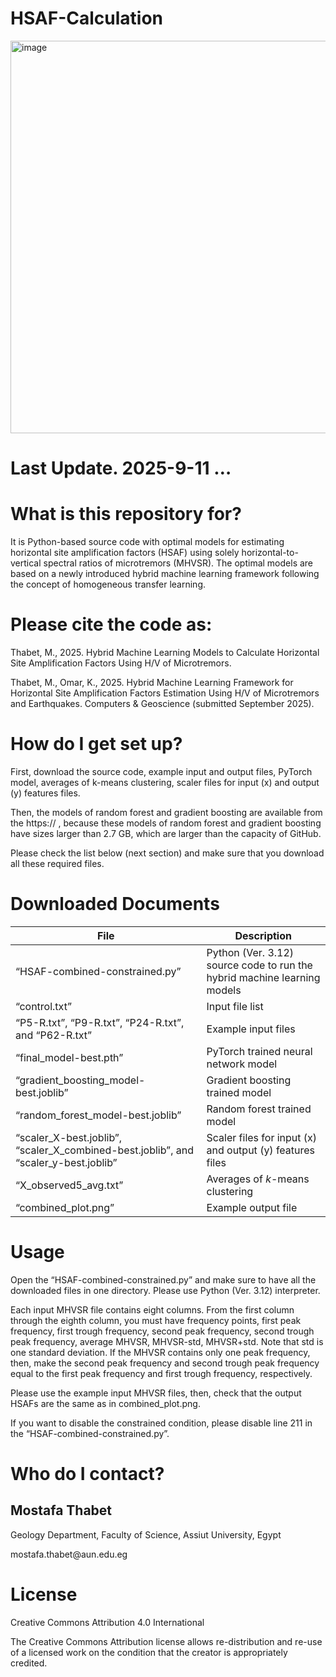 <h1>HSAF-Calculation</h1>
<img width="886" height="628" alt="image" src="https://github.com/user-attachments/assets/1b1ffd0c-a898-452f-a722-66bb29d61c3c" />
<h1>Last Update. 2025-9-11 …</h1>
<h1>What is this repository for?</h1>
<p>It is Python-based source code with optimal models for estimating horizontal site amplification factors (HSAF) using solely horizontal-to-vertical spectral ratios of microtremors (MHVSR). The optimal models are based on a newly introduced hybrid machine learning framework following the concept of homogeneous transfer learning.</p> 
<h1>Please cite the code as:</h1>
<p>Thabet, M., 2025. Hybrid Machine Learning Models to Calculate Horizontal Site Amplification Factors Using H/V of Microtremors.</p>
<p>Thabet, M., Omar, K., 2025. Hybrid Machine Learning Framework for Horizontal Site Amplification Factors Estimation Using H/V of Microtremors and Earthquakes. Computers & Geoscience (submitted September 2025).</p>


<h1>How do I get set up?</h1>

<p>First, download the source code, example input and output files, PyTorch model, averages of k-means clustering, scaler files for input (x) and output (y) features files.</p>

<p>Then, the models of random forest and gradient boosting are available from the https:// , because these models of random forest and gradient boosting have sizes larger than 2.7 GB, which are larger than the capacity of GitHub.</p> 

<p>Please check the list below (next section) and make sure that you download all these required files.</p> 



<h1>Downloaded Documents</h1>

  
  | File | Description |
  | --- | --- |
  | “HSAF-combined-constrained.py” | Python (Ver. 3.12) source code to run the hybrid machine learning models |
  | “control.txt” | Input file list |
  | “P5-R.txt”, “P9-R.txt”, “P24-R.txt”, and “P62-R.txt” | Example input files |
  | “final_model-best.pth” | PyTorch trained neural network model |
  | “gradient_boosting_model-best.joblib” | Gradient boosting trained model |
  | “random_forest_model-best.joblib” | Random forest trained model |
  | “scaler_X-best.joblib”, “scaler_X_combined-best.joblib”, and “scaler_y-best.joblib” | Scaler files for input (x) and output (y) features files |
  | “X_observed5_avg.txt” | Averages of *k*-means clustering |
  | “combined_plot.png” | Example output file |







<h1>Usage</h1>

<p>Open the “HSAF-combined-constrained.py” and make sure to have all the downloaded files in one directory. Please use Python (Ver. 3.12) interpreter. </p>

<p>Each input MHVSR file contains eight columns. From the first column through the eighth column, you must have frequency points, first peak frequency, first trough frequency, second peak frequency, second trough peak frequency, average MHVSR, MHVSR-std, MHVSR+std. Note that std is one standard deviation. If the MHVSR contains only one peak frequency, then, make the second peak frequency and second trough peak frequency equal to the first peak frequency and first trough frequency, respectively.</p>   

<p>Please use the example input MHVSR files, then, check that the output HSAFs are the same as in combined_plot.png.</p>

<p>If you want to disable the constrained condition, please disable line 211 in the “HSAF-combined-constrained.py”.</p>
  

<h1>Who do I contact?</h1>

<h2>Mostafa Thabet</h2>

<p>Geology Department, Faculty of Science, Assiut University, Egypt</p>
<p>mostafa.thabet@aun.edu.eg</p>

<h1>License</h1>

<p>Creative Commons Attribution 4.0 International</p>

<p>The Creative Commons Attribution license allows re-distribution and re-use of a licensed work on the condition that the creator is appropriately credited.</p>
